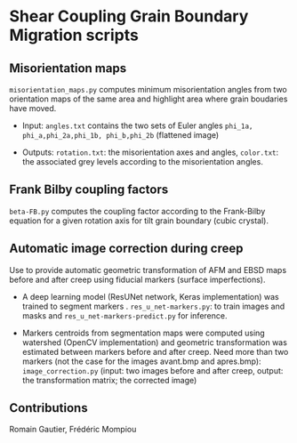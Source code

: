 # Shear Coupling Grain Boundary Migration scripts

## Misorientation maps

```misorientation_maps.py``` computes minimum misorientation angles from two orientation maps of the same area and highlight area where grain boudaries have moved. 

- Input:  ```angles.txt``` contains the two sets of Euler angles  ```phi_1a, phi_a,phi_2a,phi_1b, phi_b,phi_2b``` (flattened image)

- Outputs: ```rotation.txt```: the misorientation axes and angles, ```color.txt```: the associated grey levels according to the misorientation angles.


## Frank Bilby coupling factors

```beta-FB.py``` computes the coupling factor according to the Frank-Bilby equation for a given rotation axis for tilt grain boundary (cubic crystal).


## Automatic image correction during creep

Use to provide automatic geometric transformation of AFM and EBSD maps before and after creep using fiducial markers (surface imperfections).

- A deep learning model (ResUNet network, Keras implementation) was trained to segment markers . ```res_u_net-markers.py```: to train images and masks and ```res_u_net-markers-predict.py``` for inference.

- Markers centroids from segmentation maps were computed using watershed (OpenCV implementation) and geometric transformation was estimated between markers before and after creep. Need more than two markers (not the case for the images avant.bmp and apres.bmp): ```image_correction.py``` (input: two images before and after creep, output: the transformation matrix; the corrected image)


## Contributions
Romain Gautier, Frédéric Mompiou


